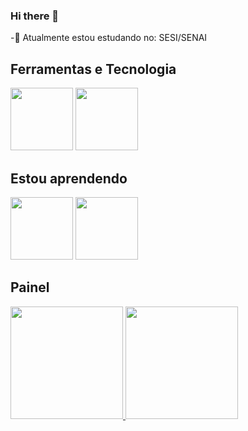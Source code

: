 ### Hi there 👋

<!--
**gaybyzinha/gaybyzinha** is a ✨ _special_ ✨ repository because its `README.md` (this file) appears on your GitHub profile.

Here are some ideas to get you started:

- 🔭 I’M SESI/SENAI
- 🌱 I’m currently learning ...
- 👯 I’m looking to collaborate on ...
- 🤔 I’m looking for help with ...
- 💬 Ask me about ...
- 📫 How to reach me: ...
- 😄 Pronouns: ...
- ⚡ Fun fact: ...
-->
-🤢 Atualmente estou estudando no: SESI/SENAI
##  Ferramentas  e Tecnologia
 <img src="https://cdn.jsdelivr.net/gh/devicons/devicon/icons/github/github-original.svg" width="100" height="100"/>  <img src="https://cdn.jsdelivr.net/gh/devicons/devicon/icons/css3/css3-original-wordmark.svg" width="100" height="100"/>
 ## Estou aprendendo
 
  <img src="https://cdn.jsdelivr.net/gh/devicons/devicon/icons/html5/html5-original-wordmark.svg" width="100" height="100"/> <img src="https://cdn.jsdelivr.net/gh/devicons/devicon/icons/css3/css3-original-wordmark.svg" width="100" height="100"/>

   ## Painel
   
 <div> 
 <a href="https://github.com/gaybyzinha"> 
  <img height="180em" src="https://github-readme-stats.vercel.app/api/top-langs/?username=gaybyzinha&layout=compact&langs_count=7&theme=dracula"/> 
  <img height="180em" src="https://github-readme-stats.vercel.app/api?username=gaybyzinha&show_icons=true&theme=dracula&include_all_commits=true&count_private=true"/> 
  </div>
